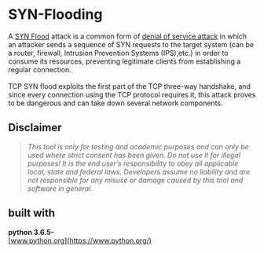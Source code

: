 # SYN-Flooding
A [SYN Flood](https://en.wikipedia.org/wiki/SYN_flood) attack is a common form of [denial of service attack](https://en.wikipedia.org/wiki/Denial-of-service_attack) in which an attacker sends a sequence of SYN requests to the target system (can be a router, firewall, Intrusion Prevention Systems (IPS),etc.) in order to consume its resources, preventing legitimate clients from establishing a regular connection.<br/><br/>
TCP SYN flood exploits the first part of the TCP three-way handshake, and since every connection using the TCP protocol requires it, this attack proves to be dangerous and can take down several network components.

## Disclaimer
> *This tool is only for testing and academic purposes and can only be used where strict consent has been given. Do not use it for illegal purposes! It is the end user’s responsibility to obey all applicable local, state and federal laws. Developers assume no liability and are not responsible for any misuse or damage caused by this tool and software in general.*

## built with

**python 3.6.5-**<br/>
[www.python.org](https://www.python.org/)
